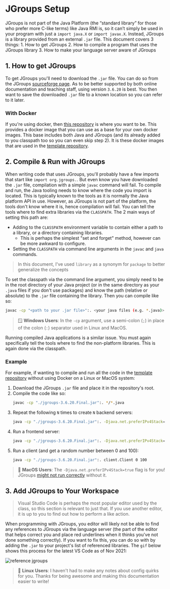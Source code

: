 # JGroups Setup

JGroups is not part of the Java Platform (the “standard library” for those who prefer more C-like terms) like Java RMI is, so it can’t simply be used in your program with just a `import java.X` or `import javax.X`. Instead, JGroups is a library provided from an external `.jar` file. This document covers 3 things:
    1. How to get JGroups
    2. How to compile a program that uses the JGroups library
    3. How to make your language server aware of JGroups

## 1. How to get JGroups

To get JGroups you'll need to download the `.jar` file. You can do so from the JGroups [sourceforge page](https://sourceforge.net/projects/javagroups/files/JGroups/). As to be better supported by both online documentation and teaching staff, using version `3.6.20` is best. You then want to save the downloaded `.jar` file to a known location so you can refer to it later.

### With Docker

If you're using docker, then [this repository](https://github.com/scc311/jgroups-base-image) is where you want to be. This provides a docker image that you can use as a base for your own docker images. This base includes both Java and JGroups (and its already added to you classpath too so you can even skip step 2). It is these docker images that are used in the [template repository](https://github.com/scc311/jgroups-template).

## 2. Compile & Run with JGroups

When writing code that uses JGroups, you'll probably have a few imports that start like `import org.jgroups.`. But even know you have downloaded the `.jar` file, compilation with a simple `javac` command will fail. To compile and run, the Java tooling needs to know where the code you import is located. This is typically known to the tools as it is normally the Java platform API in use. However, as JGroups is not part of the platform, the tools don't know where it is, hence compilation will fail. You can tell the tools where to find extra libraries via the `CLASSPATH`. The 2 main ways of setting this path are:

 - Adding to the `CLASSPATH` environment variable to contain either a path to a library, or a directory containing libraries.
   - This is perhaps the simplest "set and forget" method, however can be more awkward to configure.
 - Setting the `CLASSPATH` via command line arguments in the `javac` and `java` commands.

> In this document, I've used `library` as a synonym for `package` to better generalize the concepts

To set the classpath via the command line argument, you simply need to be in the root directory of your Java project (or in the same directory as your `.java` files if you don't use packages) and know the path (relative or absolute) to the `.jar` file containing the library. Then you can compile like so:

```bash
javac -cp "<path to your .jar file>":. <your java files (e.g. *.java)>
```
> 🪟    **Windows Users**: In the `-cp` argument, use a semi-colon (`;`) in place of the colon (`:`) separator used in Linux and MacOS.

Running compiled Java applications is a similar issue. You must again specifically tell the tools where to find the non-platform libraries. This is again done via the classpath.

### Example

For example, if wanting to compile and run all the code in the [template repository](https://github.com/scc311/jgroups-template) without using Docker on a Linux or MacOS system:
 1. Download the JGroups `.jar` file and place it in the repository's root.
 2. Compile the code like so:
    ```bash
    javac -cp "./jgroups-3.6.20.Final.jar":. */*.java
    ```
 3. Repeat the following `N` times to create `N` backend servers:
    ```bash
    java -cp "./jgroups-3.6.20.Final.jar":. -Djava.net.preferIPv4Stack=true backend.Backend
    ```
 4. Run a frontend server:
    ```bash
    java -cp "./jgroups-3.6.20.Final.jar":. -Djava.net.preferIPv4Stack=true frontend.Frontend
    ```
 5. Run a client (and get a random number between 0 and 100):
    ```bash
    java -cp "./jgroups-3.6.20.Final.jar":. client.Client 0 100
    ```

> 🍎    **MacOS Users**: The `-Djava.net.preferIPv4Stack=true` flag is for you! JGroups [might not run correctly](https://github.com/belaban/JGroups/wiki/Multicast-routing-on-Mac-OS) without it.


## 3. Add JGroups to Your Workspace

> Visual Studio Code is perhaps the most popular editor used by the class, so this section is relevant to just that. If you use another editor, it is up to you to find out how to perform a like action.

When programming with JGroups, you editor will likely not be able to find any references to JGroups via the language server (the part of the editor that helps correct you and place red underlines when it thinks you've not done something correctly). If you want to fix this, you can do so with by adding the `.jar` to your project's list of referenced libraries. The `gif` below shows this process for the latest VS Code as of Nov 2021:

![reference jgroups](./.assets/jgroups-reference.gif)

> 🐧  **Linux Users**: I haven't had to make any notes about config quirks for you. Thanks for being awesome and making this documentation easier to write!
